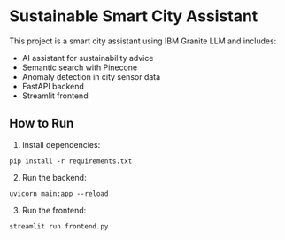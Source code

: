 # Sustainable Smart City Assistant

This project is a smart city assistant using IBM Granite LLM and includes:

- AI assistant for sustainability advice
- Semantic search with Pinecone
- Anomaly detection in city sensor data
- FastAPI backend
- Streamlit frontend

## How to Run

1. Install dependencies:
```
pip install -r requirements.txt
```

2. Run the backend:
```
uvicorn main:app --reload
```

3. Run the frontend:
```
streamlit run frontend.py
```